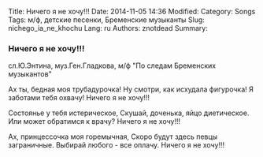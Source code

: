 Title: Ничего я не хочу!!!
Date: 2014-11-05 14:36
Modified: 
Category: Songs
Tags: м/ф, детские песенки, Бременские музыканты
Slug: nichego_ia_ne_khochu
Lang: ru
Authors: znotdead
Summary: 

### Ничего я не хочу!!!
сл.Ю.Энтина, муз.Ген.Гладкова, м/ф "По следам Бременских музыкантов"

Ах ты, бедная моя трубадурочка!
Ну смотри, как исхудала фигурочка!
Я заботами тебя охвачу!
Ничего я не хочу!!!

Состоянье у тебя истерическое,
Скушай, доченька, яйцо диетическое.
Или может обратимся к врачу?
Ничего я не хочу!!!

Ах, принцессочка моя горемычная,
Скоро будут здесь певцы заграничные.
Выбирай любого - все оплачу.
Ничего я не хочу!!!
